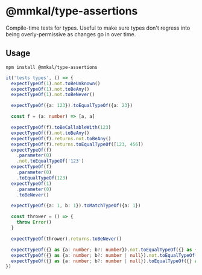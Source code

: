 # @mmkal/type-assertions

Compile-time tests for types. Useful to make sure types don't regress into being overly-permissive as changes go in over time.

## Usage

```cli
npm install @mmkal/type-assertions
```

```typescript
it('tests types', () => {
  expectTypeOf(1).not.toBeUnknown()
  expectTypeOf(1).not.toBeAny()
  expectTypeOf(1).not.toBeNever()

  expectTypeOf({a: 123}).toEqualTypeOf({a: 23})

  const f = (a: number) => [a, a]

  expectTypeOf(f).toBeCallableWith(123)
  expectTypeOf(f).not.toBeAny()
  expectTypeOf(f).returns.not.toBeAny()
  expectTypeOf(f).returns.toEqualTypeOf([123, 456])
  expectTypeOf(f)
    .parameter(0)
    .not.toEqualTypeOf('123')
  expectTypeOf(f)
    .parameter(0)
    .toEqualTypeOf(123)
  expectTypeOf(1)
    .parameter(0)
    .toBeNever()

  expectTypeOf({a: 1, b: 1}).toMatchTypeOf({a: 1})

  const thrower = () => {
    throw Error()
  }

  expectTypeOf(thrower).returns.toBeNever()

  expectTypeOf({} as {a: number; b?: number}).not.toEqualTypeOf({} as {a: number})
  expectTypeOf({} as {a: number; b?: number | null}).not.toEqualTypeOf({} as {a: number; b?: number})
  expectTypeOf({} as {a: number; b?: number | null}).toEqualTypeOf({} as {a: number; b?: number | null})
})
```
